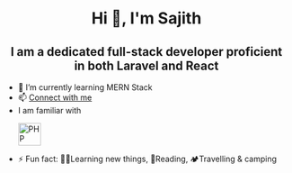<h1 align="center">Hi 👋, I'm Sajith</h1>
<h2 align="center"> I am a dedicated full-stack developer proficient in both Laravel and React </h2> 


- 🌱 I’m currently learning MERN Stack
- 📫 [Connect with me](https://www.linkedin.com/in/sajith-nishantha-silva-265950213/)
- I am familiar with
  <p>
  <a href="https://www.php.net/" target="_blank" rel="noreferrer">
    <img src="https://www.php.net/images/logos/new-php-logo.svg" alt="PHP" width="40" height="40" />
  </a>
  
</p>

- ⚡ Fun fact: 👨‍💻Learning new things, 📖Reading, 🏕️Travelling & camping  

